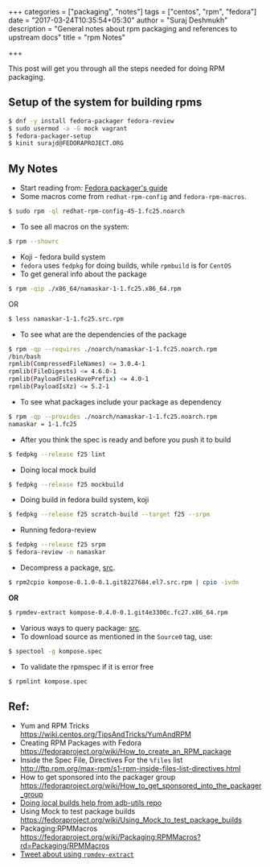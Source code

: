 +++
categories = ["packaging", "notes"]
tags = ["centos", "rpm", "fedora"]
date = "2017-03-24T10:35:54+05:30"
author = "Suraj Deshmukh"
description = "General notes about rpm packaging and references to upstream docs"
title = "rpm Notes"

+++

This post will get you through all the steps needed for doing RPM packaging.

## Setup of the system for building rpms

```bash
$ dnf -y install fedora-packager fedora-review
$ sudo usermod -a -G mock vagrant
$ fedora-packager-setup
$ kinit surajd@FEDORAPROJECT.ORG
```

## My Notes


- Start reading from: [Fedora packager's guide](https://docs.fedoraproject.org/en-US/Fedora_Draft_Documentation/0.1/html/Packagers_Guide/index.html)
- Some macros come from `redhat-rpm-config` and `fedora-rpm-macros`.

```bash
$ sudo rpm -ql redhat-rpm-config-45-1.fc25.noarch
```

- To see all macros on the system:

```bash
$ rpm --showrc
```

- Koji - fedora build system
- `fedora` uses `fedpkg` for doing builds, while `rpmbuild` is for `CentOS`
- To get general info about the package

```bash
$ rpm -qip ./x86_64/namaskar-1-1.fc25.x86_64.rpm
```

OR

```bash
$ less namaskar-1-1.fc25.src.rpm
```

- To see what are the dependencies of the package

```bash
$ rpm -qp --requires ./noarch/namaskar-1-1.fc25.noarch.rpm
/bin/bash
rpmlib(CompressedFileNames) <= 3.0.4-1
rpmlib(FileDigests) <= 4.6.0-1
rpmlib(PayloadFilesHavePrefix) <= 4.0-1
rpmlib(PayloadIsXz) <= 5.2-1
```

- To see what packages include your package as dependency

```bash
$ rpm -qp --provides ./noarch/namaskar-1-1.fc25.noarch.rpm
namaskar = 1-1.fc25
```

- After you think the spec is ready and before you push it to build

```bash
$ fedpkg --release f25 lint
```

- Doing local mock build

```bash
$ fedpkg --release f25 mockbuild
```

- Doing build in fedora build system, koji

```bash
$ fedpkg --release f25 scratch-build --target f25 --srpm
```

- Running fedora-review

```bash
$ fedpkg --release f25 srpm
$ fedora-review -n namaskar
```

- Decompress a package, [src](https://docs.fedoraproject.org/en-US/Fedora_Draft_Documentation/0.1/html/Packagers_Guide/sect-Packagers_Guide-Format_of_the_Archived_Files.html).

```bash
$ rpm2cpio kompose-0.1.0-0.1.git8227684.el7.src.rpm | cpio -ivdm
```

**OR**

```bash
$ rpmdev-extract kompose-0.4.0-0.1.git4e3300c.fc27.x86_64.rpm
```

- Various ways to query package: [src](https://docs.fedoraproject.org/en-US/Fedora_Draft_Documentation/0.1/html/Packagers_Guide/sect-Packagers_Guide-Querying_Packages.html).
- To download source as mentioned in the `Source0` tag, use:

```bash
$ spectool -g kompose.spec
```

- To validate the rpmspec if it is error free

```bash
$ rpmlint kompose.spec
```

## Ref:

- Yum and RPM Tricks https://wiki.centos.org/TipsAndTricks/YumAndRPM
- Creating RPM Packages with Fedora https://fedoraproject.org/wiki/How_to_create_an_RPM_package
- Inside the Spec File, Directives For the `%files` list http://ftp.rpm.org/max-rpm/s1-rpm-inside-files-list-directives.html
- How to get sponsored into the packager group https://fedoraproject.org/wiki/How_to_get_sponsored_into_the_packager_group
- [Doing local builds help from adb-utils repo](https://github.com/projectatomic/adb-utils/blob/master/README.adoc#steps-to-build-the-src-rpm)
- Using Mock to test package builds https://fedoraproject.org/wiki/Using_Mock_to_test_package_builds
- Packaging:RPMMacros https://fedoraproject.org/wiki/Packaging:RPMMacros?rd=Packaging/RPMMacros
- [Tweet about using `rpmdev-extract`](https://twitter.com/carlwgeorge/status/846892384570916866)
